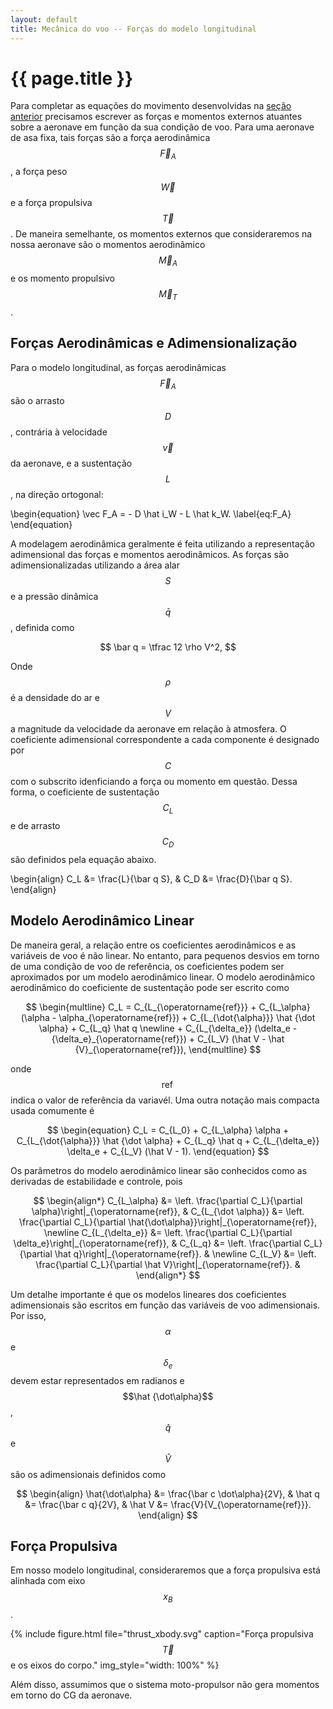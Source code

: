 ```yaml
---
layout: default
title: Mecânica do voo -- Forças do modelo longitudinal
---
```


{{ page.title }}
================

Para completar as equações do movimento desenvolvidas na [seção anterior]
precisamos escrever as forças e momentos externos atuantes sobre a aeronave
em função da sua condição de voo. Para uma aeronave de asa fixa, tais forças
são a força aerodinâmica $$\vec F_A$$, a força peso $$\vec W$$ e a força
propulsiva $$\vec T$$. De maneira semelhante, os momentos externos que
consideraremos na nossa aeronave são o momentos aerodinâmico $$\vec M_A$$
e os momento propulsivo $$\vec M_T$$.


Forças Aerodinâmicas e Adimensionalização
-----------------------------------------

Para o modelo longitudinal, as forças aerodinâmicas $$\vec F_A$$ são o arrasto
$$D$$, contrária à velocidade $$\vec v$$ da aeronave, e a sustentação $$L$$,
na direção ortogonal:

\begin{equation}
  \vec F_A = - D \hat i_W - L \hat k_W.
  \label{eq:F_A}
\end{equation}

A modelagem aerodinâmica geralmente é feita utilizando a representação
adimensional das forças e momentos aerodinâmicos. As forças são
adimensionalizadas utilizando a área alar $$S$$ e a pressão dinâmica $$\bar q$$,
definida como

$$
  \bar q = \tfrac 12 \rho V^2,
$$

Onde $$\rho$$ é a densidade do ar e $$V$$ a magnitude da velocidade da
aeronave em relação à atmosfera.
O coeficiente adimensional correspondente a cada componente é designado por
$$C$$ com o subscrito idenficiando a força ou momento em questão. Dessa forma,
o coeficiente de sustentação $$C_L$$ e de arrasto $$C_D$$ são definidos pela
equação abaixo.

\begin{align}
  C_L &= \frac{L}{\bar q S}, &
  C_D &= \frac{D}{\bar q S}.
\end{align}

Modelo Aerodinâmico Linear
--------------------------

De maneira geral, a relação entre os coeficientes aerodinâmicos e as variáveis
de voo é não linear. No entanto, para pequenos desvios em torno de uma condição
de voo de referência, os coeficientes podem ser aproximados por um modelo
aerodinâmico linear. O modelo aerodinâmico aerodinâmico do coeficiente de
sustentação pode ser escrito como

$$
\begin{multline}
  C_L = C_{L_{\operatorname{ref}}} + 
  C_{L_\alpha} (\alpha - \alpha_{\operatorname{ref}}) +
  C_{L_{\dot{\alpha}}} \hat {\dot \alpha} +
  C_{L_q} \hat q
  \newline +  
  C_{L_{\delta_e}} (\delta_e - {\delta_e}_{\operatorname{ref}}) +
  C_{L_V} (\hat V - \hat {V}_{\operatorname{ref}}),
\end{multline}
$$

onde $$\operatorname{ref}$$ indica o valor de referência da variavél.
Uma outra notação mais compacta usada comumente é 

$$
\begin{equation}
  C_L = C_{L_0} +
  C_{L_\alpha} \alpha +
  C_{L_{\dot{\alpha}}} \hat {\dot \alpha} +
  C_{L_q} \hat q + 
  C_{L_{\delta_e}} \delta_e +
  C_{L_V} (\hat V - 1).
\end{equation}
$$

Os parâmetros do modelo aerodinâmico linear são conhecidos como as derivadas
de estabilidade e controle, pois

$$
\begin{align*}
  C_{L_\alpha} &=
  \left.
  \frac{\partial C_L}{\partial \alpha}\right|_{\operatorname{ref}}, &
  C_{L_{\dot \alpha}} &=
  \left.
  \frac{\partial C_L}{\partial \hat{\dot\alpha}}\right|_{\operatorname{ref}},
  \newline
  C_{L_{\delta_e}} &=
  \left.
  \frac{\partial C_L}{\partial \delta_e}\right|_{\operatorname{ref}}, &
  C_{L_q} &=
  \left.
  \frac{\partial C_L}{\partial \hat q}\right|_{\operatorname{ref}}. &
  \newline
  C_{L_V} &=
  \left.
  \frac{\partial C_L}{\partial \hat V}\right|_{\operatorname{ref}}. &
\end{align*}
$$

Um detalhe importante é que os modelos lineares dos coeficientes adimensionais
são escritos em função das variáveis de voo adimensionais. Por isso, $$\alpha$$
e $$\delta_e$$ devem estar representados em radianos e $$\hat {\dot\alpha}$$,
$$\hat q$$ e $$\hat V$$ são os adimensionais definidos como

$$
\begin{align}
  \hat{\dot\alpha} &= \frac{\bar c \dot\alpha}{2V}, &
  \hat q &= \frac{\bar c q}{2V}, &
  \hat V &= \frac{V}{V_{\operatorname{ref}}}.
\end{align}
$$

Força Propulsiva
----------------
Em nosso modelo longitudinal, consideraremos que a força propulsiva está
alinhada com eixo $$x_B$$.

{%
   include figure.html
   file="thrust_xbody.svg"
   caption="Força propulsiva $$\vec T$$ e os eixos do corpo."
   img_style="width: 100%"
%}

Além disso, assumimos que o sistema moto-propulsor não gera momentos em torno
do CG da aeronave.

[seção anterior]: ../long-eqmov